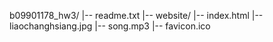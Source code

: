 b09901178_hw3/
|-- readme.txt
|-- website/
    |-- index.html
    |-- liaochanghsiang.jpg
    |-- song.mp3
    |-- favicon.ico
